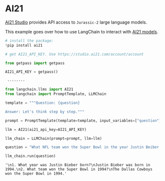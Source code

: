 # AI21

[AI21 Studio](https://docs.ai21.com/) provides API access to `Jurassic-2` large language models.

This example goes over how to use LangChain to interact with [AI21 models](https://docs.ai21.com/docs/jurassic-2-models).


```python
# install the package:
!pip install ai21
```


```python
# get AI21_API_KEY. Use https://studio.ai21.com/account/account

from getpass import getpass

AI21_API_KEY = getpass()
```

     ········
    


```python
from langchain.llms import AI21
from langchain import PromptTemplate, LLMChain
```


```python
template = """Question: {question}

Answer: Let's think step by step."""

prompt = PromptTemplate(template=template, input_variables=["question"])
```


```python
llm = AI21(ai21_api_key=AI21_API_KEY)
```


```python
llm_chain = LLMChain(prompt=prompt, llm=llm)
```


```python
question = "What NFL team won the Super Bowl in the year Justin Beiber was born?"

llm_chain.run(question)
```




    '\n1. What year was Justin Bieber born?\nJustin Bieber was born in 1994.\n2. What team won the Super Bowl in 1994?\nThe Dallas Cowboys won the Super Bowl in 1994.'




```python

```

